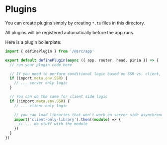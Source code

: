 # Plugins

You can create plugins simply by creating `*.ts` files in this directory.

All plugins will be registered automatically before the app runs.

Here is a plugin boilerplate:

```ts
import { definePlugin } from '/@src/app'

export default definePlugin(async ({ app, router, head, pinia }) => {
  // run your plugin code here

  // If you need to perform conditional logic based on SSR vs. client, you can use
  if (import.meta.env.SSR) {
    // ... server only logic
  }

  // You can do the same for client side logic
  if (!import.meta.env.SSR) {
    // ... client only logic

    // you can load libraries that won't work on server side asynchronously
    import('client-only-library').then((module) => {
      // ... do stuff with the module
    })
  }
})
```
